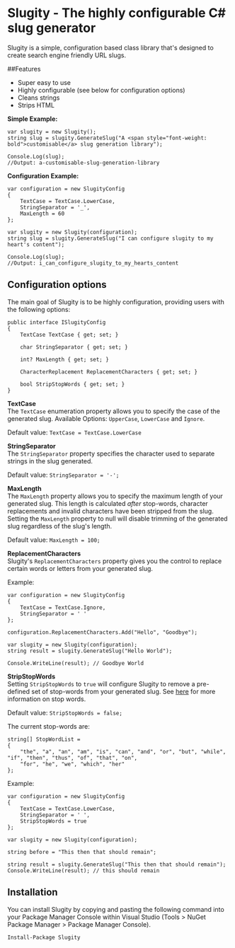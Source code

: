 # Slugity - The highly configurable C# slug generator 

Slugity is a simple, configuration based class library that's designed to create search engine friendly URL slugs.

##Features

- Super easy to use
- Highly configurable (see below for configuration options)
- Cleans strings
- Strips HTML


**Simple Example:**

    var slugity = new Slugity();
    string slug = slugity.GenerateSlug("A <span style="font-weight: bold">customisable</a> slug generation library");
    
    Console.Log(slug); 
    //Output: a-customisable-slug-generation-library

**Configuration Example:**

    var configuration = new SlugityConfig
    {
        TextCase = TextCase.LowerCase,
        StringSeparator = '_',
        MaxLength = 60
    };
    
    var slugity = new Slugity(configuration);
    string slug = slugity.GenerateSlug("I can configure slugity to my heart's content");
    
    Console.Log(slug);
    //Output: i_can_configure_slugity_to_my_hearts_content

## Configuration options

The main goal of Slugity is to be highly configuration, providing users with the following options:

    public interface ISlugityConfig
    {
        TextCase TextCase { get; set; } 
    
        char StringSeparator { get; set; }
    
        int? MaxLength { get; set; }
    
        CharacterReplacement ReplacementCharacters { get; set; }
    
        bool StripStopWords { get; set; }
    }

**TextCase**   
The `TextCase` enumeration property allows you to specify the case of the generated slug.
Available Options: `UpperCase`, `LowerCase` and `Ignore`.

Default value: `TextCase = TextCase.LowerCase`

**StringSeparator**   
The `StringSeparator` property specifies the character used to separate strings in the slug generated.

Default value: `StringSeparator = '-';`

**MaxLength**   
The `MaxLength` property allows you to specify the maximum length of your generated slug. This length is calculated *after* stop-words, character replacements and invalid characters have been stripped from the slug. Setting the `MaxLength` property to null will disable trimming of the generated slug regardless of the slug's length.

Default value: `MaxLength = 100;`

**ReplacementCharacters**   
Slugity's `ReplacementCharacters` property gives you the control to replace certain words or letters from your generated slug.

Example:

    var configuration = new SlugityConfig
    {
        TextCase = TextCase.Ignore,
        StringSeparator = ' '
    };

    configuration.ReplacementCharacters.Add("Hello", "Goodbye");

    var slugity = new Slugity(configuration);
    string result = slugity.GenerateSlug("Hello World");

    Console.WriteLine(result); // Goodbye World


**StripStopWords**  
Setting `StripStopWords` to `true` will configure Slugity to remove a pre-defined set of stop-words from your generated slug. See [here](http://blogs.iit.edu/iit_web/2013/04/29/seo-the-evil-stop-words/) for more information on stop words. 

Default value: `StripStopWords = false;`

The current stop-words are:

    string[] StopWordList =
    {
        "the", "a", "an", "am", "is", "can", "and", "or", "but", "while", "if", "then", "thus", "of", "that", "on",
        "for", "he", "we", "which", "her"
    };
    
Example:

    var configuration = new SlugityConfig
    {
        TextCase = TextCase.LowerCase,
        StringSeparator = ' ',
        StripStopWords = true
    };

    var slugity = new Slugity(configuration);

    string before = "This then that should remain";

    string result = slugity.GenerateSlug("This then that should remain");
    Console.WriteLine(result); // this should remain

## Installation

You can install Slugity by copying and pasting the following command into your Package Manager Console within Visual Studio (Tools > NuGet Package Manager > Package Manager Console).

`Install-Package Slugity`
